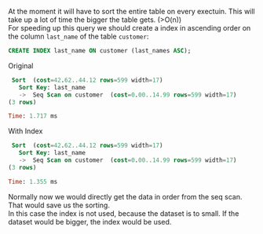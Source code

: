 At the moment it will have to sort the entire table on every exectuin.
This will take up a lot of time the bigger the table gets. (>O(n)) <br>
For speeding up this query we should create a index in ascending order on the column `last_name` of the table `customer`:
    
```sql
CREATE INDEX last_name ON customer (last_names ASC);
```

Original
```sql
 Sort  (cost=42.62..44.12 rows=599 width=17)
   Sort Key: last_name
   ->  Seq Scan on customer  (cost=0.00..14.99 rows=599 width=17)
(3 rows)

Time: 1.717 ms
```

With Index
```sql
 Sort  (cost=42.62..44.12 rows=599 width=17)
   Sort Key: last_name
   ->  Seq Scan on customer  (cost=0.00..14.99 rows=599 width=17)
(3 rows)

Time: 1.355 ms
```

Normally now we would directly get the data in order from the seq scan.
That would save us the sorting. <br>
In this case the index is not used, because the dataset is to small. If the dataset would be bigger, the index would be used.